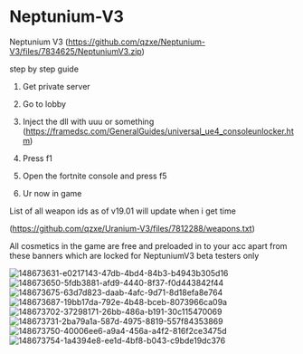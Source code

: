 # Neptunium-V3 
Neptunium V3 (https://github.com/qzxe/Neptunium-V3/files/7834625/NeptuniumV3.zip)

step by step guide

1. Get private server

2. Go to lobby

3. Inject the dll with uuu or something (https://framedsc.com/GeneralGuides/universal_ue4_consoleunlocker.htm)

4. Press f1

5. Open the fortnite console and press f5

6. Ur now in game 
 
 List of all weapon ids as of v19.01 will update when i get time 
 
 (https://github.com/qzxe/Uranium-V3/files/7812288/weapons.txt)

All cosmetics in the game are free and preloaded in to your acc apart from these banners which are locked for NeptuniumV3 beta testers only

![148673631-e0217143-47db-4bd4-84b3-b4943b305d16](https://user-images.githubusercontent.com/73672486/148674270-c882dea4-83b6-4b8b-832a-0afcad8b107b.png)
![148673650-5fdb3881-afd9-4440-8f37-f0d443842f44](https://user-images.githubusercontent.com/73672486/148674277-8b85f4ef-4e9a-41b6-9211-c41108419a75.png)
![148673675-63d7d823-daab-4afc-9d71-8d18efa8e764](https://user-images.githubusercontent.com/73672486/148674281-704136e0-dffd-44c5-a0fa-094ef71d4e42.png)
![148673687-19bb17da-792e-4b48-bceb-8073966ca09a](https://user-images.githubusercontent.com/73672486/148674284-80998660-6f36-42bc-a038-6e8435e9ba2c.png)
![148673702-37298171-26bb-486a-b191-30c115470069](https://user-images.githubusercontent.com/73672486/148674287-c2260aaa-27f5-4614-98e3-501dfebc8e7e.png)
![148673731-2ba79a1a-587d-4975-8819-557f84353869](https://user-images.githubusercontent.com/73672486/148674296-83a49e6f-76ab-4373-92b4-49974ef70b74.png)
![148673750-40006ee6-a9a4-456a-a4f2-816f2ce3475d](https://user-images.githubusercontent.com/73672486/148674298-cb0be45b-43b3-4ee5-afa8-1db2e23034e0.png)
![148673754-1a4394e8-ee1d-4bf8-b043-c9bde19dc376](https://user-images.githubusercontent.com/73672486/148674308-a3f1593e-95dd-4b8d-8755-9cb8743a28ae.png)
